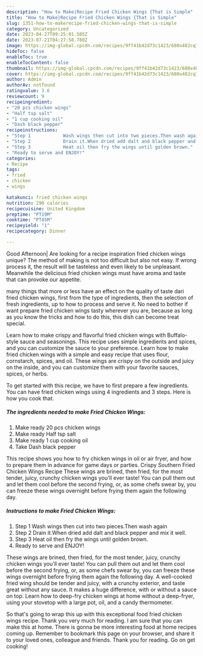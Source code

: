 ```yaml
---
description: "How to Make|Recipe Fried Chicken Wings {That is Simple"
title: "How to Make|Recipe Fried Chicken Wings {That is Simple"
slug: 1351-how-to-makerecipe-fried-chicken-wings-that-is-simple
category: Uncategorized
date: 2023-04-27T09:25:01.505Z
date: 2023-07-21T04:27:58.780Z
image: https://img-global.cpcdn.com/recipes/9ff41b42d73c1423/680x482cq70/fried-chicken-wings-recipe-main-photo.jpg
hideToc: false
enableToc: true
enableTocContent: false
thumbnail: https://img-global.cpcdn.com/recipes/9ff41b42d73c1423/680x482cq70/fried-chicken-wings-recipe-main-photo.jpg
cover: https://img-global.cpcdn.com/recipes/9ff41b42d73c1423/680x482cq70/fried-chicken-wings-recipe-main-photo.jpg
author: Admin
authorAv: notfound
ratingvalue: 3.6
reviewcount: 9
recipeingredient:
- "20 pcs chicken wings"
- "Half tsp salt"
- "1 cup cooking oil"
- "Dash black pepper"
recipeinstructions:
- "Step 1            Wash wings then cut into two pieces.Then wash again"
- "Step 2            Drain it.When dried add dalt and black pepper and mix it well."
- "Step 3            Heat oil then fry the wings until golden brown."
- "Ready to serve and ENJOY!"
categories:
- Recipe
tags:
- fried
- chicken
- wings

katakunci: fried chicken wings 
nutrition: 290 calories
recipecuisine: United Kingdom
preptime: "PT19M"
cooktime: "PT45M"
recipeyield: "1"
recipecategory: Dinner

---
```



Good Afternoon| Are looking for a recipe inspiration fried chicken wings unique? The method of making is not too difficult but also not easy. If wrong process it, the result will be tasteless and even likely to be unpleasant. Meanwhile the delicious fried chicken wings must have aroma and taste that can provoke our appetite.






many things that more or less have an effect on the quality of taste dari fried chicken wings, first from the type of ingredients, then the selection of fresh ingredients, up to how to process and serve it. No need to bother if want prepare fried chicken wings tasty wherever you are, because as long as you know the tricks and how to do this, this dish can become treat  special.


Learn how to make crispy and flavorful fried chicken wings with Buffalo-style sauce and seasonings. This recipe uses simple ingredients and spices, and you can customize the sauce to your preference. Learn how to make fried chicken wings with a simple and easy recipe that uses flour, cornstarch, spices, and oil. These wings are crispy on the outside and juicy on the inside, and you can customize them with your favorite sauces, spices, or herbs.


To get started with this recipe, we have to first prepare a few ingredients. You can have fried chicken wings using 4 ingredients and 3 steps. Here is how you cook that.

<!--inarticleads1-->

##### The ingredients needed to make Fried Chicken Wings:

1. Make ready 20 pcs chicken wings
1. Make ready Half tsp salt
1. Make ready 1 cup cooking oil
1. Take Dash black pepper


This recipe shows you how to fry chicken wings in oil or air fryer, and how to prepare them in advance for game days or parties. Crispy Southern Fried Chicken Wings Recipe These wings are brined, then fried, for the most tender, juicy, crunchy chicken wings you&#39;ll ever taste! You can pull them out and let them cool before the second frying, or, as some chefs swear by, you can freeze these wings overnight before frying them again the following day. 

<!--inarticleads2-->

##### Instructions to make Fried Chicken Wings:

1. Step 1            Wash wings then cut into two pieces.Then wash again
1. Step 2            Drain it.When dried add dalt and black pepper and mix it well.
1. Step 3            Heat oil then fry the wings until golden brown.
1. Ready to serve and ENJOY!

These wings are brined, then fried, for the most tender, juicy, crunchy chicken wings you&#39;ll ever taste! You can pull them out and let them cool before the second frying, or, as some chefs swear by, you can freeze these wings overnight before frying them again the following day. A well-cooked fried wing should be tender and juicy, with a crunchy exterior, and taste great without any sauce. It makes a huge difference, with or without a sauce on top. Learn how to deep-fry chicken wings at home without a deep-fryer, using your stovetop with a large pot, oil, and a candy thermometer. 

So that's going to wrap this up with this exceptional food fried chicken wings recipe. Thank you very much for reading. I am sure that you can make this at home. There is gonna be more interesting food at home recipes coming up. Remember to bookmark this page on your browser, and share it to your loved ones, colleague and friends. Thank you for reading. Go on get cooking!
